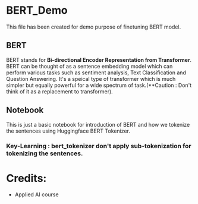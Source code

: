# BERT_Demo

This file has been created for demo purpose of finetuning BERT model.

## BERT
BERT stands for **Bi-directional Encoder Representation from Transformer**. BERT can be thought of as a sentence embedding model which can perform various tasks such as sentiment analysis, Text Classification and Question Answering. It's a speical type of transformer which is much simpler but equally powerful for a wide spectrum of task.(**Caution : Don't think of it as a replacement to transformer).

## Notebook
This is just a basic notebook for introduction of BERT and how we tokenize the sentences using Huggingface BERT Tokenizer.

### Key-Learning : bert_tokenizer don't apply sub-tokenization for tokenizing the sentences.


# Credits:
* Applied AI course
